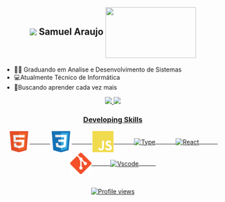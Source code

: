 <h2 align="center"><img src="https://raw.githubusercontent.com/kaueMarques/kaueMarques/master/hi.gif" height="30px"> Samuel Araujo <img src= "https://github.com/samuelsam8/samuelsam8/blob/main/dormrm.gif" align="center" width="209 " height="117"/> </img> </h2> 
  

* 👨‍🎓 Graduando em Analise e Desenvolvimento de Sistemas
* 💻Atualmente Técnico de Informática
* 📙Buscando aprender cada vez mais
   
     
<div align="center">
  <a href="https://github.com/samuelsam8">
  <img height="180em" src="https://github-readme-stats.vercel.app/api?username=samuelsam8&show_icons=true&theme=tokyonight&include_all_commits=true&count_private=true"/>
  <img height="180em" src="https://github-readme-stats.vercel.app/api/top-langs/?username=samuelsam8&layout=compact&langs_count=7&theme=radical"/>
</div>

### <p align="center" > Developing Skills <br> 
     
<div align="center" >
   <img align="center" alt="HTML" height="50" width="50" src="https://raw.githubusercontent.com/devicons/devicon/master/icons/html5/html5-original.svg">
  &nbsp;&nbsp;&nbsp;&nbsp;&nbsp;&nbsp;&nbsp;&nbsp;&nbsp;&nbsp;
   <img align="center" alt="CSS" height="50" width="50" src="https://raw.githubusercontent.com/devicons/devicon/master/icons/css3/css3-original.svg">
  &nbsp;&nbsp;&nbsp;&nbsp;&nbsp;&nbsp;&nbsp;&nbsp;&nbsp;&nbsp;
   <img align="center" alt="Js" height="50" width="50" src="https://raw.githubusercontent.com/devicons/devicon/master/icons/javascript/javascript-plain.svg">
  &nbsp;&nbsp;&nbsp;&nbsp;&nbsp;&nbsp;&nbsp;&nbsp;&nbsp;&nbsp;
    <img align="center" alt="Type" height="50" width="50" src="https://cdn.jsdelivr.net/gh/devicons/devicon/icons/typescript/typescript-original.svg">
  &nbsp;&nbsp;&nbsp;&nbsp;&nbsp;&nbsp;&nbsp;&nbsp;&nbsp;&nbsp;
     <img align="center" alt="React" height="50" width="50" src="https://cdn.jsdelivr.net/gh/devicons/devicon/icons/react/react-original-wordmark.svg">
  &nbsp;&nbsp;&nbsp;&nbsp;&nbsp;&nbsp;&nbsp;&nbsp;&nbsp;&nbsp; 
  <img align="center" alt="Git" height="50" width="50" src="https://raw.githubusercontent.com/devicons/devicon/master/icons/git/git-original.svg">
  &nbsp;&nbsp;&nbsp;&nbsp;&nbsp;&nbsp;&nbsp;&nbsp;&nbsp;
    <img align="center" alt="Vscode" height="50" width="50" src="https://cdn.jsdelivr.net/gh/devicons/devicon/icons/vscode/vscode-original.svg">
  &nbsp;&nbsp;&nbsp;&nbsp;&nbsp;&nbsp;&nbsp;&nbsp;&nbsp; 
</div>
<br>

<p align="center"> <img src="https://komarev.com/ghpvc/?username=samuelsam8&color=blue&style=plastic" alt="Profile views" /> </p>

